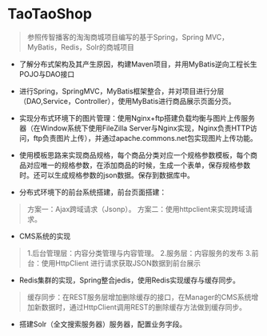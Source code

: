 # TaoTaoShop
> 参照传智播客的淘淘商城项目编写的基于Spring，Spring MVC，MyBatis，Redis，Solr的商城项目

* 了解分布式架构及其产生原因，构建Maven项目，并用MyBatis逆向工程长生POJO与DAO接口


* 进行Spring，SpringMVC，MyBatis框架整合，并对项目进行分层（DAO,Service，Controller），使用MyBatis进行商品展示页面分页。

* 实现分布式环境下的图片管理：使用Nginx+ftp搭建负载均衡与图片上传服务器（在Window系统下使用FileZilla Server与Nginx实现，Nginx负责HTTP访问，ftp负责图片上传），并通过apache.commons.net包实现图片上传功能。

* 使用模板思路来实现商品规格，每个商品分类对应一个规格参数模板，每个商品对应唯一的规格参数，在添加商品的时候，生成一个表单，保存规格参数时。还可以生成规格参数的json数据。保存到数据库中。

* 分布式环境下的前台系统搭建，前台页面搭建：
> 方案一：Ajax跨域请求（Jsonp）。
> 方案二：使用httpclient来实现跨域请求。

* CMS系统的实现
> 1.后台管理层：内容分类管理与内容管理。 2.服务层：内容服务的发布 3.前台：使用HttpClient
> 进行请求获取JSON数据到前台展示

* Redis集群的实现，Spring整合jedis，使用Redis实现缓存与缓存同步。
> 缓存同步：在REST服务层增加删除缓存的接口，在Manager的CMS系统增加新数据时，通过HttpClient调用REST的删除缓存方法做到缓存同步。

* 搭建Solr（全文搜索服务器）服务器，配置业务字段。


